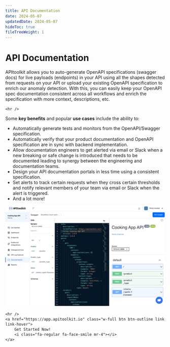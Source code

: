 ```yaml
---
title: API Documentation
date: 2024-05-07
updatedDate: 2024-05-07
hideToc: true
fileTreeWeight: 1
---
```


# API Documentation

APItoolkit allows you to auto-generate OpenAPI specifications (swagger docs) for live payloads (endpoints) in your API using all the shapes detected from requests on your API or upload your existing OpenAPI specification to enrich our anomaly detection. With this, you can easily keep your OpenAPI spec documentation consistent across all workflows and enrich the specification with more context, descriptions, etc.

```=html
<hr />
```

Some **key benefits** and popular **use cases** include the ability to:

- Automatically generate tests and monitors from the OpenAPI/Swagger specification.
- Automatically verify that your product documentation and OpenAPI specification are in sync with backend implementation.
- Allow documentation engineers to get alerted via email or Slack when a new breaking or safe change is introduced that needs to be documented leading to synergy between the engineering and documentation teams.
- Design your API documentation portals in less time using a consistent specification.
- Set alerts to track certain requests when they cross certain thresholds and notify relevant members of your team via email or Slack when the alert is triggered.
- And a lot more!

![Screenshot of APItoolkit dashboard](/docs/dashboard/documentation/screen.png)

```=html
<hr />
<a href="https://app.apitoolkit.io" class="w-full btn btn-outline link link-hover">
    Get Started Now!
    <i class="fa-regular fa-face-smile mr-4"></i>
</a>
```
